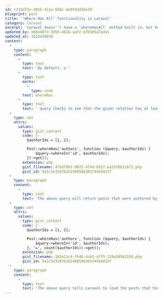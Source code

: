 ```yaml
---
id: c125d72e-d015-411a-83bc-de9fd3d1be39
blueprint: post
title: '"Where Has All" functionality in Laravel'
category: laravel
excerpt: 'Laravel doesn''t have a `whereHasAll` method built in, but here''s how you can replicate it yourself.'
updated_by: e66e4073-3959-461b-aaf2-e7b565a7a341
updated_at: 1623430938
content:
  -
    type: paragraph
    content:
      -
        type: text
        text: 'By default, a '
      -
        type: text
        marks:
          -
            type: code
        text: whereHas
      -
        type: text
        text: ' query checks to see that the given relation has at least one row for the given constraint, ie:'
  -
    type: set
    attrs:
      values:
        type: gist_content
        code: |-
          $authorIds = [1, 2];

          Post::whereHas('authors', function ($query, $authorIds) {
              $query->whereIn('id', $authorIds);
          })->get();
        extension: php
        gist_filename: 47bdf0b1-9075-474d-b557-ea15fb611671.php
        gist_id: 9a1c5e33d761b14985b63037444d415f
  -
    type: paragraph
    content:
      -
        type: text
        text: 'The above query will return posts that were authored by authors with ID 1 or 2. If, however, we want to find the posts that were authored by both authors 1 and 2, we need to change the query to tell Laravel to include posts that return 2 author relation rows when filtered:'
  -
    type: set
    attrs:
      values:
        type: gist_content
        code: |-
          $authorIds = [1, 2];

          Post::whereHas('authors', function ($query, $authorIds) {
              $query->whereIn('id', $authorIds);
          }, '=', count($authorIds))->get();
        extension: php
        gist_filename: 1b5a12c4-fb4b-4cb1-a7f9-119a58562550.php
        gist_id: 9a1c5e33d761b14985b63037444d415f
  -
    type: paragraph
    content:
      -
        type: text
        text: 'The above query tells Laravel to load the posts that have 2 author relation records when the author relation records are filtered by the given array of IDs. '
---
```

